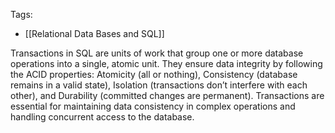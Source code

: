 Tags: 
- [[Relational Data Bases and SQL]]

Transactions in SQL are units of work that group one or more database operations into a single, atomic unit. They ensure data integrity by following the ACID properties: Atomicity (all or nothing), Consistency (database remains in a valid state), Isolation (transactions don’t interfere with each other), and Durability (committed changes are permanent). Transactions are essential for maintaining data consistency in complex operations and handling concurrent access to the database.